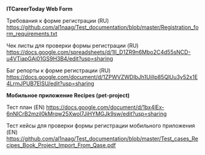 
__ITCareerToday Web Form__

Требования к форме регистрации  (RU)
<https://github.com/al1naag/Test_documentation/blob/master/Registration_form_requirements.txt>

Чек листы для проверки формы регистрации (RU)
<https://docs.google.com/spreadsheets/d/1Il_D1ZR9n6Mbo2C4d55sNCD-u4VTiapGAj01GS9H3B4/edit?usp=sharing>

Баг репорты к форме регистрации (RU)
<https://docs.google.com/document/d/1ZPWVZWDIbJh1UilIp85QlUu3y52x1E4LrmJPUB7ElSU/edit?usp=sharing>

__Мобильное приложение Recipes (pet-project)__

Тест план (EN)
<https://docs.google.com/document/d/1bx4lEx-6nNICrB2mzil0kMrqw25Xwol7JiHYMGJk9sw/edit?usp=sharing>

Тест кейсы для проверки формы регистрации мобильного приложения (EN)
<https://github.com/al1naag/Test_documentation/blob/master/Test_cases_Recipes_Book_Project_Import_From_Qase.pdf>